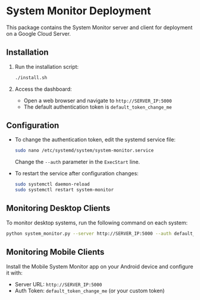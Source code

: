 # System Monitor Deployment 
 
This package contains the System Monitor server and client for deployment on a Google Cloud Server. 
 
## Installation 
 
1. Run the installation script: 
   ```bash 
   ./install.sh 
   ``` 
 
2. Access the dashboard: 
   - Open a web browser and navigate to `http://SERVER_IP:5000` 
   - The default authentication token is `default_token_change_me` 
 
## Configuration 
 
- To change the authentication token, edit the systemd service file: 
  ```bash 
  sudo nano /etc/systemd/system/system-monitor.service 
  ``` 
 
  Change the `--auth` parameter in the `ExecStart` line. 
 
- To restart the service after configuration changes: 
  ```bash 
  sudo systemctl daemon-reload 
  sudo systemctl restart system-monitor 
  ``` 
 
## Monitoring Desktop Clients 
 
To monitor desktop systems, run the following command on each system: 
 
```bash 
python system_monitor.py --server http://SERVER_IP:5000 --auth default_token_change_me 
``` 
 
## Monitoring Mobile Clients 
 
Install the Mobile System Monitor app on your Android device and configure it with: 
- Server URL: `http://SERVER_IP:5000` 
- Auth Token: `default_token_change_me` (or your custom token) 
